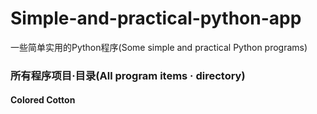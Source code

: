 # Simple-and-practical-python-app
一些简单实用的Python程序(Some simple and practical Python programs)
### 所有程序项目·目录(All program items · directory)
#### Colored Cotton
